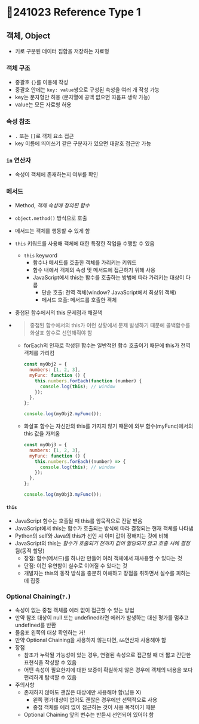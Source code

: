 ﻿# 📌241023 Reference Type 1

## 객체, Object

- 키로 구분된 데이터 집합을 저장하는 자료형

### 객체 구조

- 중괄호 `{}`를 이용해 작성
- 중괄호 안에는 `key: value`쌍으로 구성된 속성을 여러 개 작성 가능
- key는 문자형만 허용 (문자열에 공백 없으면 따옴표 생략 가능)
- value는 모든 자료형 허용

### 속성 참조

- `.` 또는 `[]`로 객체 요소 접근
- key 이름에 띄어쓰기 같은 구분자가 있으면 대괄호 접근만 가능

### `in` 연산자

- 속성이 객체에 존재하는지 여부를 확인

### 메서드

- Method, _객체 속성에 정의된 함수_
- `object.method()` 방식으로 호출
- 메서드는 객체를 행동할 수 있게 함
- `this` 키워드를 사용해 객체에 대한 특정한 작업을 수행할 수 있음
  - `this` keyword
    - 함수나 메서드를 호출한 객체를 가리키는 키워드
    - 함수 내에서 객체의 속성 및 메서드에 접근하기 위해 사용
    - JavaScript에서 this는 함수를 호출하는 방법에 따라 가리키는 대상이 다름
      - 단순 호출: 전역 객체(window? JavaScript에서 최상위 객체)
      - 메서드 호출: 메서드를 호출한 객체
- 중첩된 함수에서의 this 문제점과 해결책
- > 중첩된 함수에서의 this가 이런 상황에서 문제 발생하기 때문에 콜백함수를 화살표 함수로 선언해줘야 함

  - forEach의 인자로 작성된 함수는 일반적인 함수 호출이기 때문에 this가 전역 객체를 가리킴

    ```javascript
    const myObj2 = {
      numbers: [1, 2, 3],
      myFunc: function () {
        this.numbers.forEach(function (number) {
          console.log(this); // window
        });
      },
    };

    console.log(myObj2.myFunc());
    ```

  - 화살표 함수는 자신만의 this를 가지지 않기 때문에 외부 함수(myFunc)에서의 this 값을 가져옴

    ```javascript
    const myObj3 = {
      numbers: [1, 2, 3],
      myFunc: function () {
        this.numbers.forEach((number) => {
          console.log(this); // window
        });
      },
    };

    console.log(myObj3.myFunc());
    ```

#### `this`

- JavaScript 함수는 호출될 때 this를 암묵적으로 전달 받음
- JavaScript에서 this는 함수가 호출되는 방식에 따라 결정되는 현재 객체를 나타냄
- Python의 self와 Java의 this가 선언 시 이미 값이 정해지는 것에 비해
- JavaScript의 this는 *함수가 호출되기 전까지 값이 할당되지 않고 호출 시에 결정*됨(동적 할당)
  - 장점: 함수(메서드)를 하나만 만들어 여러 객체에서 재사용할 수 있다는 것
  - 단점: 이런 유연함이 실수로 이어질 수 있다는 것
  - 개발자는 this의 동작 방식을 충분히 이해하고 장점을 취하면서 실수를 피하는 데 집중


### Optional Chaining(`?.`)
- 속성이 없는 중첩 객체를 에러 없이 접근할 수 있는 방법
- 만약 참조 대상이 null 또는 undefined라면 에러가 발생하는 대신 평가를 멈추고 undefined를 반환
- 물음표 왼쪽의 대상 확인하는 거!
- 만약 Optional Chaining을 사용하지 않는다면, `&&`연산자 사용해야 함
- 장점
  - 참조가 누락될 가능성이 있는 경우, 연결된 속성으로 접근할 때 더 짧고 간단한 표현식을 작성할 수 있음
  - 어떤 속성이 필요한지에 대한 보증이 확실하지 않은 경우에 객체의 내용을 보다 편리하게 탐색할 수 있음
- 주의사항
  - 존재하지 않아도 괜찮은 대상에만 사용해야 함(남용 X)
    - 왼쪽 평가대상이 없어도 괜찮은 경우에만 선택적으로 사용
    - 중첩 객체를 에러 없이 접근하는 것이 사용 목적이기 때문
  - Optional Chaining 앞의 변수는 반듣시 선언되어 있어야 함